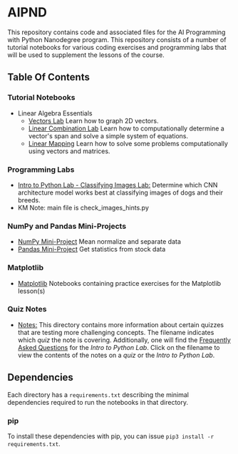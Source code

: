 # AIPND
This repository contains code and associated files for the AI Programming with Python Nanodegree program. This repository consists of a number of tutorial notebooks for various coding exercises and programming labs that will be used to supplement the lessons of the course.

## Table Of Contents

### Tutorial Notebooks
* Linear Algebra Essentials
    * [Vectors Lab](https://github.com/udacity/AIPND/tree/master/linearalgebra-vectors_lab "Vectors Lab") Learn how to graph 2D vectors.
    * [Linear Combination Lab](https://github.com/udacity/AIPND/tree/master/linearalgebra-linear_combination "Linear Combination Lab") Learn how to computationally determine a vector's span and solve a simple system of equations.
    * [Linear Mapping](https://github.com/udacity/AIPND/tree/master/linearalgebra-linear_mapping "Linear Mapping Labs") Learn how to solve some problems computationally using vectors and matrices.
### Programming Labs
* [Intro to Python Lab - Classifying Images Lab:](https://github.com/udacity/AIPND/tree/master/intropylab-classifying-images "Classifying Images Lab") Determine which CNN architecture model works best at classifying images of dogs and their breeds.
* KM Note: main file is check_images_hints.py

### NumPy and Pandas Mini-Projects
* [NumPy Mini-Project](https://github.com/udacity/AIPND/tree/master/NumPy%20Mini-Project) Mean normalize and separate data
* [Pandas Mini-Project](https://github.com/udacity/AIPND/tree/master/Pandas%20Mini-Project) Get statistics from stock data

### Matplotlib
* [Matplotlib](https://github.com/udacity/AIPND/tree/master/Matplotlib) Notebooks containing practice exercises for the Matplotlib lesson(s)

### Quiz Notes
* [Notes:](https://github.com/udacity/AIPND/tree/master/notes "Notes") This directory contains more information about certain quizzes that are testing more challenging concepts. The filename indicates which _quiz_ the note is covering. Additionally, one will find the [Frequently Asked Questions](https://github.com/udacity/AIPND/blob/master/notes/lab_intro-to-python-lab.md) for the _Intro to Python Lab_. Click on the filename to view the contents of the notes on a _quiz_ or the _Intro to Python Lab_.

## Dependencies

Each directory has a `requirements.txt` describing the minimal dependencies required to run the notebooks in that directory.

### pip

To install these dependencies with pip, you can issue `pip3 install -r requirements.txt`.
